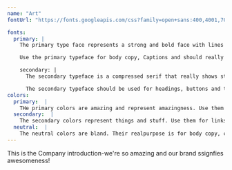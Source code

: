 ```yaml
---
name: "Art"
fontUrl: "https://fonts.googleapis.com/css?family=open+sans:400,4001,700|Source+Code+Pro:400,700"

fonts:
  primary: |
    The primary type face represents a strong and bold face with lines that show stabilit and arrogance to fully express the power and dominance of Our company.

    Use the primary typeface for body copy, Captions and should really anything by default.

    secondary: |
      The secondary typeface is a compressed serif that really shows strenght and dominance over our domain.

      The secondary typeface should be used for headings, buttons and to highlight important things.
colors:
  primary:  |
    THe primary colors are amazing and represent amazingness. Use them for headers, footers and emphasis.
  secondary:  |
    The secondary colors represent things and stuff. Use them for links or when you want extra pop.
  neutral:  |
    The neutral colors are bland. Their realpurpose is for body copy, captions, tables, etc.
---
```

This is the Company introduction-we're so amazing and our brand ssignfies awesomeness!
